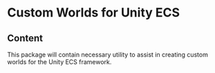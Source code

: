 # Custom Worlds for Unity ECS

## Content
This package will contain necessary utility to assist in creating custom worlds for the Unity ECS framework.